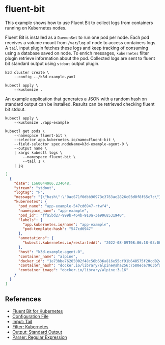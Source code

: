 # fluent-bit

This example shows how to use Fluent Bit to collect logs from containers running
on Kubernetes nodes.

Fluent Bit is installed as a `DaemonSet` to run one pod per node. Each pod
receives a volume mount from `/var/log` of node to access containers logs. A
`tail` input plugin fetches these logs and keep tracking of consuming using a
database saved on node. To enrich messages, `kubernetes` filter plugin retrieve
information about the pod. Collected logs are sent to fluent bit standard output
using `stdout` output plugin.

```
k3d cluster create \
    --config ../k3d-example.yaml

kubectl apply \
    --kustomize .
```

An example application that generates a JSON with a random hash on standard
output can be installed. Results can be retrieved checking fluent bit stdout.

```
kubectl apply \
    --kustomize ./app-example

kubectl get pods \
    --namespace fluent-bit \
    --selector app.kubernetes.io/name=fluent-bit \
    --field-selector spec.nodeName=k3d-example-agent-0 \
    --output name \
    | xargs kubectl logs \
        --namespace fluent-bit \
        --tail 1 \
    | jq
```

```json
[
  {
    "date": 1660044906.234648,
    "stream": "stdout",
    "logtag": "F",
    "message": "{\"hash\":\"0ac671f0dbb90973c3763ac2826c03d0f8f65c7c\"}",
    "kubernetes": {
      "pod_name": "app-example-547cd6947-rtwf4",
      "namespace_name": "app-example",
      "pod_id": "ffa5bd27-999b-464b-910a-3e9968531940",
      "labels": {
        "app.kubernetes.io/name": "app-example",
        "pod-template-hash": "547cd6947"
      },
      "annotations": {
        "kubectl.kubernetes.io/restartedAt": "2022-08-09T08:06:18-03:00"
      },
      "host": "k3d-example-agent-0",
      "container_name": "alpine",
      "docker_id": "1e73bbe76205002f48c56b636a816e55cf91b648575f20cd8245b0801a9a3947",
      "container_hash": "docker.io/library/alpine@sha256:7580ece7963bfa863801466c0a488f11c86f85d9988051a9f9c68cb27f6b7872",
      "container_image": "docker.io/library/alpine:3.16"
    }
  }
]
```

## References

* [Fluent Bit for Kubernetes](https://github.com/fluent/fluent-bit-kubernetes-logging)
* [Configuration File](https://docs.fluentbit.io/manual/administration/configuring-fluent-bit/classic-mode/configuration-file)
* [Input: Tail](https://docs.fluentbit.io/manual/pipeline/inputs/tail)
* [Filter: Kubernetes](https://docs.fluentbit.io/manual/pipeline/filters/kubernetes)
* [Output: Standard Output](https://docs.fluentbit.io/manual/pipeline/outputs/standard-output)
* [Parser: Regular Expression](https://docs.fluentbit.io/manual/pipeline/parsers/regular-expression)
